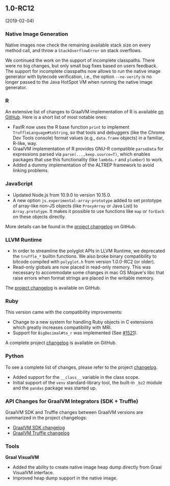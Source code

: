 ## 1.0-RC12
(2019-02-04)

### Native Image Generation
Native images now check the remaining available stack size on every method call,
and throw a `StackOverflowError` on stack overflows.

We continued the work on the support of incomplete classpaths. There were no big changes,
but only small bug fixes based on users feedback. The support for incomplete classpaths
now allows to run the native image generator with bytecode verification,
i.e., the option `--no-verify` is no longer passed to the Java HotSpot VM
when running the native image generator.

### R
An extensive list of changes to GraalVM implementation of R is available [on GitHub](https://github.com/oracle/fastr/blob/master/CHANGELOG.md#10-rc-12). Here is a short list of most notable ones:

* FastR now uses the R base function `print` to implement `TruffleLanguage#toString`, so that tools and debuggers (like the Chrome Dev Tools console) format values (e.g., `data.frame` objects) in a familiar, R-like, way.
* GraalVM implementation of R provides GNU-R compatible `parseData` for expressions parsed via `parse(...,keep.source=T)`, which enables packages that use this functionality (like `lambda.r` and `plumber`) to work.
* Added a dummy implementation of the ALTREP framework to avoid linking problems.

### JavaScript
* Updated Node.js from 10.9.0 to version 10.15.0.
* A new option `js.experimental-array-prototype` added to set prototype of array-like non-JS objects (like `ProxyArray` or Java List) to `Array.prototype`. It makes it possible to use functions like `map` or `forEach` on these objects directly.

More details can be found in the [project changelog](https://github.com/graalvm/graaljs/blob/master/CHANGELOG.md#version-100-rc12) on GitHub.

### LLVM Runtime
* In order to streamline the polyglot APIs in LLVM Runtime, we deprecated the `truffle_*` builtin functions. We also broke binary compatibility to bitcode compiled with `polyglot.h` from version 1.0.0-RC2 (or older).
* Read-only globals are now placed in read-only memory. This was necessary to accommodate some changes in mac OS Mojave's libc that raise errors when format strings are placed in the writable memory.

The [project changelog](https://github.com/oracle/graal/blob/master/sulong/CHANGELOG.md#version-100-rc12) is available on GitHub.

### Ruby
This version came with the compatibility improvements:

* Change to a new system for handling Ruby objects in C extensions which greatly increases compatibility with MRI.
* Support for `BigDecimal#to_r` was implemented (See [#1521](https://github.com/oracle/truffleruby/issues/1521)).

A complete project [changelog](https://github.com/oracle/truffleruby/blob/master/CHANGELOG.md#10-rc-12) is available on GitHub.

### Python
To see a complete list of changes, please refer to the project [changelog](https://github.com/graalvm/graalpython/blob/master/CHANGELOG.md#version-100-rc12).

* Added support for the `__class__` variable in the class scope.
* Initial support of the `venv` standard-library tool, the built-in `_bz2` module and the `pandas` package was started up.

### API Changes for GraalVM Integrators (SDK + Truffle)
GraalVM SDK and Truffle changes between GraalVM versions are summarized in the project changelogs:

- [GraalVM SDK changelog](https://github.com/oracle/graal/blob/master/sdk/CHANGELOG.md#graal-sdk-changelog)
- [GraalVM Truffle changelog](https://github.com/oracle/graal/blob/master/truffle/CHANGELOG.md#version-100-rc12)

### Tools
**Graal VisualVM**

* Added the ability to create native image heap dump directly from Graal VisualVM interface.
* Improved heap dump support in the native image.
